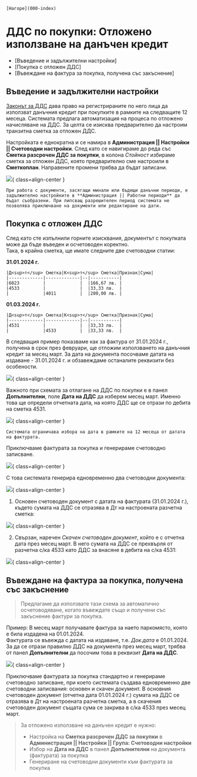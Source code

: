 ```{only} html
[Нагоре](000-index)
```
 
# ДДС по покупки: Отложено използване на данъчен кредит  

- [Въведение и задължителни настройки]   
- [Покупка с отложен ДДС]  
- [Въвеждане на фактура за покупка, получена със закъснение]  

## Въведение и задължителни настройки

[Законът за ДДС](https://dv.parliament.bg/DVWeb/showMaterialDV.jsp?idMat=201969) дава право на регистрираните по него лица да използват данъчния кредит при покупките в рамките на следващите 12 месеца. Системата предлага автоматизация на процеса по отложено начисляване на ДДС. За целта се изисква предварително да настроим транзитна сметка за отложен ДДС.

Настройката е еднократна и се намира в **Администрация || Настройки || Счетоводни настройки**. След като се навигираме до реда със **Сметка разсрочен ДДС за покупки**, в колона *Стойност* избираме сметка за отложен ДДС, която предварително сме настроили в **Сметкоплан**. Направените промени трябва да бъдат записани.

![](20240321-def-vat1.png){ class=align-center }

```{tip}
При работа с документи, засягащи минали или бъдещи данъчни периоди, е задължително настройките в **Администрация || Работни периоди** да бъдат съобразени. При липсващ разрешителен период системата не позволява приключване на документи или редактиране на дати.
```

## Покупка с отложен ДДС

След като сте изпълнили горните изисквания, документът с покупката може да бъде въведен и осчетоводен коректно.  
Така, в крайна сметка, ще имате следните две счетоводни статии:

**31.01.2024 г.**
```{admonition} Статия
|Д<sup>т</sup> Сметка|К<sup>т</sup> Сметка|Признак|Сума|
|-------------|-------------|--|-----------|
|6023         |             |  |166,67 лв. |
|4533         |             |  |33,33 лв.  |  
|             |4011         |  |200,00 лв. |
```
**01.03.2024 г.**  
```{admonition} Статия
|Д<sup>т</sup> Сметка|К<sup>т</sup> Сметка|Признак|Сума|
|-------------|-------------|--|-----------|
|4531         |             |  |33,33 лв.  |
|             |4533         |  |33,33 лв.  |
```

В следващия пример показваме как за фактура от 31.01.2024 г., получена в срок през февруари, ще отложим използването на данъчния кредит за месец март.
За дата на документа посочваме датата на издаване - 31.01.2024 г. и обзавеждаме останалите реквизити без особености. 

![](20240321-def-vat2.png){ class=align-center }

Важното при схемата за отлагане на ДДС по покупки е в панел **Допълнителни**, поле **Дата на ДДС** да изберем месец март. Именно това ще определи отчетната дата, на която ДДС ще се отрази по дебита на сметка 4531.  

![](20240321-def-vat3.png){ class=align-center }

```{tip}
Системата ограничава избора на дата в рамките на 12 месеца от датата на фактурата.
```  
Приключваме фактурата за покупка и генерираме счетоводно записване.
  
![](20240321-def-vat4.png){ class=align-center }
  
С това системата генерира едновременно два счетоводни документа:  

![](20240321-def-vat5.png){ class=align-center }

1. Основен счетоводен документ с датата на фактурата (31.01.2024 г.), където сумата на ДДС се отразява в Дт на настроената разчетна сметка:
  
![](20240321-def-vat6.png){ class=align-center }
  
2. Свързан, наречен *Скачен счетоводен документ*, който е с отчетна дата през месец март. В него сумата на ДДС се прехвърля от разчетна с/ка 4533 като ДДС за внасяне в дебита на с/ка 4531:
  
![](20240321-def-vat7.png){ class=align-center }

## Въвеждане на фактура за покупка, получена със закъснение

> Предлагаме да използвате тази схема за автоматично осчетоводяване, когато въвеждате също и получени със закъснение фактури за покупка.

Пример: В месец март получавате фактура за наето паркомясто, която е била издадена на 01.01.2024.  
Фактурата се въвежда с датата на издаване, т.е. *Док.дата* е 01.01.2024.
За да се отрази правилно ДДС на документа през месец март, трябва от панел **Допълнителни** да посочим това в реквизит **Дата на ДДС**. 

![](20240321-def-vat8.png){ class=align-center }
  
Приключваме фактурата за покупка стандартно и генерираме счетоводно записване, при което системата създава едновременно две счетоводни записвания: основен и скачен документ.
В основния счетоводен документ (отчетна дата 01.01.2024 г.) сумата на ДДС се отразява в Дт на настроената разчетна сметка, а в скачения счетоводен документ същата сума се закрива в с/ка 4533 през месец март.

> За отложено използване на данъчен кредит е нужно:  
> - Настройка на **Сметка разсрочен ДДС за покупки** в **Администрация || Настройки || Група: Счетоводни настройки**  
> - Избор на **Дата на ДДС**  в панел **Допълнителни** на документа (фактурата) за покупка  
> - Генериране на счетоводни документи към фактурата за покупка